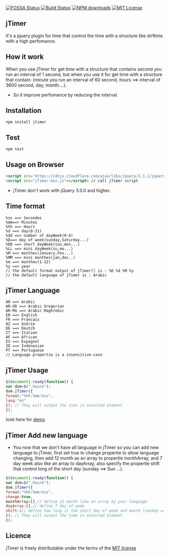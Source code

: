 [![FOSSA Status](https://app.fossa.io/api/projects/git%2Bgithub.com%2Flaazebislam%2FjTimer.svg?type=shield)](https://app.fossa.io/projects/git%2Bgithub.com%2Flaazebislam%2FjTimer?ref=badge_shield)
[![Build Status](https://travis-ci.org/laazebislam/jTimer.svg?branch=master)](https://travis-ci.org/laazebislam/jTimer)
[![NPM downloads][npm-downloads-image]][npm-url] 
[![MIT License][license-image]][license-url]

## jTimer
 
It's a jquery plugin for time that control  the time with a structure like strftime with a high perfomance.

## How it work

When you use jTimer for get time with a structure that contains second you run an interval of 1 second, but when you use it for get time with a structure that contain: (minute you run an interval of 60 second, hours ==> interval of 3600 second, day, month....).
* So it improve perfomance by reducing the interval.

## Installation

```
npm install jtimer
```

## Test

```
npm test
```

## Usage on Browser

```html
<script src='https://cdnjs.cloudflare.com/ajax/libs/jquery/1.1.1/jquery.min.js'></script> // call jquery
<script src="jTimer.min.js"></script> // call jTimer script
```
- jTimer don't work with jQuery 3.0.0 and higher.

## Time format


````
%ss ==> Secondes 
%mm==> Minutes 
%hh ==> Hours 
%d ==> day(0-31) 
%dd ==> number of dayWeek(0-6)
%D==> day of week(sunday,Saturday...) 
%DD ==> short dayWeek(sun,mon...) 
%LL ==> mini dayWeek(su,mo...) 
%M ==> monthes(January,Fev...) 
%MM ==> mini monthes(jan,dec..)
%m ==> monthes(1-12) 
%y ==> year
// the default format output of jTimer() is : %D %d %M %y 
// the default language of jTimer is : Arabic 
````
## jTimer Language
````
AR ==> Arabic
AR-GR ==> Arabic Gregorian
AR-MG ==> Arabic Maghrebic
EN ==> English
FR ==> Francais
AZ ==> Azérie 
DE ==> Deutch
IT ==> Italien
AF ==> African
ES ==> Espagnol
ID ==> Indonesian
PT ==> Portuguese
// Language propertie is a insensitive-case
````
## jTimer Usage

````js
$(document).ready(function() {
var dom=$(".heure");
dom.jTimer({
format:"%hh:%mm:%ss",
lang:"en"
}); // They will output the time in selected element
});
````
look here for [demo](https://laazebislam.github.io/jTimer/demo/demo.html)

## jTimer Add new language

- You now that we don't have all language in jTimer so you can add new language to jTimer, first set true to change propertie to allow language changing, then add 12 month as an array to propertie monthArray, and  7 day week also like an array to dayArray, also specify the propertie shift that control long of the short day (sunday ==> Sun ...).

````js
$(document).ready(function() {
var dom=$(".heure");
dom.jTimer({
format:"%hh:%mm:%ss",
change:true,
monthArray=[],// define 12 month like an array by your language
dayArray:[],// define 7 day of week
shift:3// define how long it the short day of week and month (sunday ==> sun, january ==> jan)
}); // They will output the time in selected element
});
````

## Licence

jTimer is freely distributable under the terms of the [MIT license](https://github.com/laazebislam/jTimer/blob/master/LICENSE)

[license-image]: http://img.shields.io/badge/license-MIT-blue.svg?style=flat
[license-url]: LICENSE
[npm-url]: https://npmjs.org/package/jtimer
[npm-downloads-image]:https://img.shields.io/badge/%20downloads%20-100%2Fmonth-brightgreen.svg